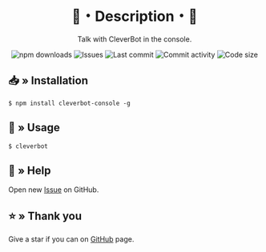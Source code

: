 <div align="center">
    <h1>🤖・Description・🤖</h1>
    <p>Talk with CleverBot in the console.</p>
    <a href="https://www.npmjs.com/package/cleverbot-console" target="_blank" title="cleverbot-console - npm" style="text-decoration:none">
        <img src="https://img.shields.io/npm/dt/cleverbot-console.svg?maxAge=3600" alt="npm downloads">
        <img src="https://img.shields.io/github/issues/sefinek24/cleverbot-console" alt="Issues">
        <img src="https://img.shields.io/github/last-commit/sefinek24/cleverbot-console" alt="Last commit">
        <img src="https://img.shields.io/github/commit-activity/w/sefinek24/cleverbot-console" alt="Commit activity">
        <img src="https://img.shields.io/github/languages/code-size/sefinek24/cleverbot-console" alt="Code size">
    </a>
</div>

## 📥 » Installation
```shell
$ npm install cleverbot-console -g
```

## 💎 » Usage
```shell
$ cleverbot
```

## 🤝 » Help
Open new [Issue](https://github.com/sefinek24/cleverbot-console/issues/new) on GitHub.

## ⭐ » Thank you
Give a star if you can on [GitHub](https://github.com/sefinek24/cleverbot-console) page.